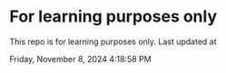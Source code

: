 # For learning purposes only
This repo is for learning purposes only.
Last updated at

Friday, November 8, 2024 4:18:58 PM

